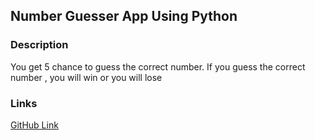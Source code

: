 ## Number Guesser App Using Python

### Description

You get 5 chance to guess the correct number. If you guess the correct number , you will win or you will lose

### Links

<a href="">GitHub Link </a>
